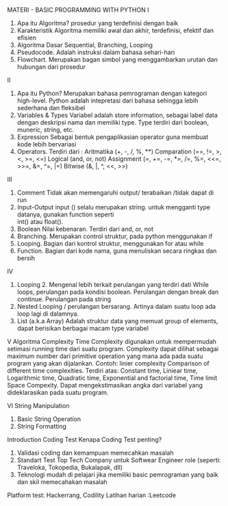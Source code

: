 MATERI - BASIC PROGRAMMING WITH PYTHON
 I 
 1. Apa itu Algoritma? prosedur yang terdefinisi dengan baik
 2. Karakteristik Algoritma
    memiliki awal dan akhir, terdefinisi, efektif dan efisien
 3. Algoritma Dasar
    Sequential, Branching, Looping
 4. Pseudocode. Adalah instruksi dalam bahasa sehari-hari
 5. Flowchart. Merupakan bagan simbol yang menggambarkan urutan dan hubungan dari prosedur

 II
 1. Apa itu Python? Merupakan bahasa pemrograman dengan kategori high-level. Python adalah 
    intepretasi  dari bahasa sehingga lebih sederhana dan fleksibel 
 2. Variables & Types
    Variabel adalah store information, sebagai label data dengan deskripsi nama dan memiliki type.
    Type terdiri dari boolean, muneric, string, etc.
 3. Expression
    Sebagai bentuk pengaplikasian operator guna membuat kode lebih bervariasi
 4. Operators. Terdiri dari :
    Aritmatika (+, -, /, %, **)
    Comparation (==, !=, >, <, >=, <=)
    Logical (and, or, not)
    Assignment (=, +=, -=, *=, /=, %=, <<=, >>=, &=, ^=, |=)
    Bitwise (&, |, ^, <<, >>)

III
1. Comment
    Tidak akan memengaruhi output/ terabaikan /tidak dapat di run
2. Input-Output
    input () selalu merupakan string. untuk mengganti type datanya, gunakan function seperti          
    int() atau float().
3. Boolean
   Nilai kebenaran. Terdiri dari and, or, not 
4. Branching. Merupakan control struktur, pada python menggunakan if
5. Looping. Bagian dari kontrol struktur, menggunakan for atau while
6. Function. Bagian dari kode nama, guna menuliskan secara ringkas dan bersih

IV
1. Looping 2. Mengenal lebih terkait perulangan yang terdiri dati
   While loops, perulangan pada kondisi boolean. 
   Perulangan dengan break dan continue. 
   Perulangan pada string
2. Nested Looping / perulangan bersarang. Artinya dalam suatu loop ada loop lagi di dalamnya.
3. List (a.k.a Array)
   Adalah struktur data yang memuat group of elements, dapat berisikan berbagai macam type variabel

V
Algoritma Complexity
Time Complexity digunakan untuk mempermudah setimasi running time dari suatu program. Complexity dapat dilihat sebagai maximum number dari primitive operation yang mana ada pada suatu program yang akan dijalankan. Contoh: linier complexity
Comparison of different time complexities. Terdiri atas:
Constant time, Liniear time, Logarithmic time, Quadratic time, Exponential and factorial time, Time limit
Space Compexity. Dapat mengekstimasikan angka dari variabel yang dideklarasikan pada suatu program.

VI String Manipulation
1. Basic String Operation
2. String Formatting

Introduction Coding Test
Kenapa Coding Test penting?
1. Validasi coding dan kemampuan memecahkan masalah
2. Standart Test Top Tech Company untuk Softwear Engineer role (seperti: Traveloka, Tokopedia, Bukalapak, dll)
3. Teknologi mudah di pelajari jika memiliki basic pemrograman yang baik dan skil memecahakan masalah

Platform test: Hackerrang, Codility
Latihan harian :Leetcode


